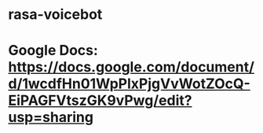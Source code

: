 # rasa-voicebot
# Google Docs: https://docs.google.com/document/d/1wcdfHn01WpPlxPjgVvWotZOcQ-EiPAGFVtszGK9vPwg/edit?usp=sharing
